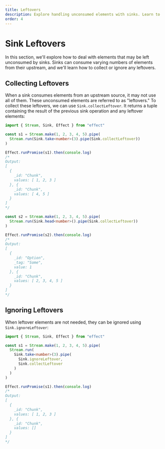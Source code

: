 ```yaml
---
title: Leftovers
description: Explore handling unconsumed elements with sinks. Learn to collect or ignore leftovers using `Sink.collectLeftover` and `Sink.ignoreLeftover`. Efficiently manage and process remaining elements from upstream sources in data streams.
order: 4
---
```


# Sink Leftovers

In this section, we'll explore how to deal with elements that may be left unconsumed by sinks. Sinks can consume varying numbers of elements from their upstream, and we'll learn how to collect or ignore any leftovers.

## Collecting Leftovers

When a sink consumes elements from an upstream source, it may not use all of them. These unconsumed elements are referred to as "leftovers." To collect these leftovers, we can use `Sink.collectLeftover`. It returns a tuple containing the result of the previous sink operation and any leftover elements:

```ts twoslash
import { Stream, Sink, Effect } from "effect"

const s1 = Stream.make(1, 2, 3, 4, 5).pipe(
  Stream.run(Sink.take<number>(3).pipe(Sink.collectLeftover))
)

Effect.runPromise(s1).then(console.log)
/*
Output:
[
  {
    _id: "Chunk",
    values: [ 1, 2, 3 ]
  }, {
    _id: "Chunk",
    values: [ 4, 5 ]
  }
]
*/

const s2 = Stream.make(1, 2, 3, 4, 5).pipe(
  Stream.run(Sink.head<number>().pipe(Sink.collectLeftover))
)

Effect.runPromise(s2).then(console.log)
/*
Output:
[
  {
    _id: "Option",
    _tag: "Some",
    value: 1
  }, {
    _id: "Chunk",
    values: [ 2, 3, 4, 5 ]
  }
]
*/
```

## Ignoring Leftovers

When leftover elements are not needed, they can be ignored using `Sink.ignoreLeftover`:

```ts twoslash
import { Stream, Sink, Effect } from "effect"

const s1 = Stream.make(1, 2, 3, 4, 5).pipe(
  Stream.run(
    Sink.take<number>(3).pipe(
      Sink.ignoreLeftover,
      Sink.collectLeftover
    )
  )
)

Effect.runPromise(s1).then(console.log)
/*
Output:
[
  {
    _id: "Chunk",
    values: [ 1, 2, 3 ]
  }, {
    _id: "Chunk",
    values: []
  }
]
*/
```
